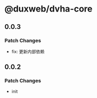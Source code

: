 # @duxweb/dvha-core

## 0.0.3

### Patch Changes

- fix: 更新内部依赖

## 0.0.2

### Patch Changes

- init
